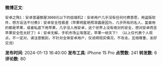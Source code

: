 **微博正文**: 
```
安卓之殇1：安卓普遍都是3000元以下的低端机2：安卓用户几乎没有任何付费意愿，用盗版软件，想方设法不付费3：安卓安全性极差（苹果明星艳照泄露是因为，几乎所有的名人，富豪用的都是苹果，或者私底下用苹果，几乎没人用安卓，这个世界上没有绝对的安全，想对安卓而言苹果安全性太好了）4：安卓无解，手机市场尘埃落定，苹果一统天下! （以上仅代表个人观点，不一定对，请注意甄别，不针对全体安卓用户，仅说明现实情况，不攻击，互相尊重，友好交流）
```
**发布时间**: 2024-01-13 16:40:00
**发布工具**: iPhone 15 Pro
**点赞数**: 241
**转发数**: 6
**评论数**: 80
